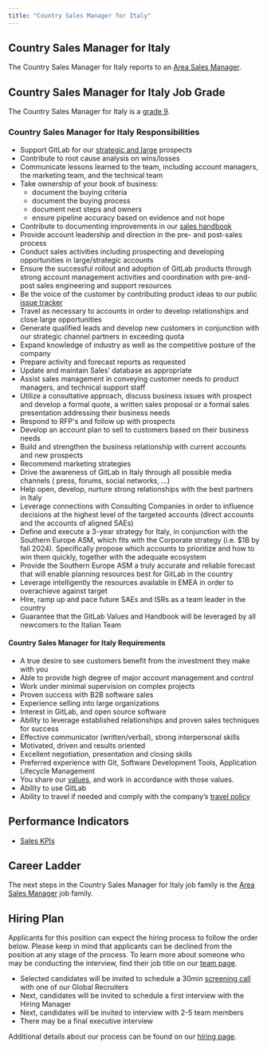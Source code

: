 ```yaml
---
title: "Country Sales Manager for Italy"
---
```


## Country Sales Manager for Italy

The Country Sales Manager for Italy reports to an [Area Sales Manager](https://about.gitlab.com/job-families/sales/area-sales-manager/#area-sales-manager).

## Country Sales Manager for Italy Job Grade

The Country Sales Manager for Italy is a [grade 9](https://about.gitlab.com/handbook/total-rewards/compensation/compensation-calculator/#gitlab-job-grades).

### Country Sales Manager for Italy Responsibilities

- Support GitLab for our [strategic and large](https://about.gitlab.com/handbook/sales/#market-segmentation) prospects
- Contribute to root cause analysis on wins/losses
- Communicate lessons learned to the team, including account managers, the marketing team, and the technical team
- Take ownership of your book of business:
   - document the buying criteria
   - document the buying process
   - document next steps and owners
   - ensure pipeline accuracy based on evidence and not hope
- Contribute to documenting improvements in our [sales handbook](https://about.gitlab.com/handbook/sales/)
- Provide account leadership and direction in the pre- and post-sales process
- Conduct sales activities including prospecting and developing opportunities in large/strategic accounts
- Ensure the successful rollout and adoption of GitLab products through strong account management activities and coordination with pre-and-post sales engineering and support resources
- Be the voice of the customer by contributing product ideas to our public [issue tracker](https://gitlab.com/gitlab-org/gitlab-ee/issues)
- Travel as necessary to accounts in order to develop relationships and close large opportunities
- Generate qualified leads and develop new customers in conjunction with our strategic channel partners in exceeding quota
- Expand knowledge of industry as well as the competitive posture of the company
- Prepare activity and forecast reports as requested
- Update and maintain Sales’ database as appropriate
- Assist sales management in conveying customer needs to product managers, and technical support staff
- Utilize a consultative approach, discuss business issues with prospect and develop a formal quote, a written sales proposal or a formal sales presentation addressing their business needs
- Respond to RFP's and follow up with prospects
- Develop an account plan to sell to customers based on their business needs
- Build and strengthen the business relationship with current accounts and new prospects
- Recommend marketing strategies
- Drive the awareness of GitLab in Italy through all possible media channels ( press, forums, social networks, …)
- Help open, develop, nurture strong relationships with the best partners in Italy
- Leverage connections with Consulting Companies in order to influence decisions at the highest level of the targeted accounts (direct accounts and the accounts of aligned SAEs)
- Define and execute a 3-year strategy for Italy, in conjunction with the Southern Europe ASM, which fits with the Corporate strategy (i.e. $1B by fall 2024). Specifically propose which accounts to prioritize and how to win them quickly, together with the adequate ecosystem
- Provide the Southern Europe ASM a truly accurate and reliable forecast that will enable planning resources best for GitLab in the country
- Leverage intelligently the resources available in EMEA in order to overachieve against target
- Hire, ramp up and pace future SAEs and ISRs as a team leader in the country
- Guarantee that the GitLab Values and Handbook will be leveraged by all newcomers to the Italian Team

#### Country Sales Manager for Italy Requirements

- A true desire to see customers benefit from the investment they make with you
- Able to provide high degree of major account management and control
- Work under minimal supervision on complex projects
- Proven success with B2B software sales
- Experience selling into large organizations
- Interest in GitLab, and open source software
- Ability to leverage established relationships and proven sales techniques for success
- Effective communicator (written/verbal), strong interpersonal skills
- Motivated, driven and results oriented
- Excellent negotiation, presentation and closing skills
- Preferred experience with Git, Software Development Tools, Application Lifecycle Management
- You share our [values](https://about.gitlab.com/handbook/values/), and work in accordance with those values.
- Ability to use GitLab
- Ability to travel if needed and comply with the company’s [travel policy](https://about.gitlab.com/handbook/travel/)

## Performance Indicators

- [Sales KPIs](https://internal-handbook.gitlab.io/handbook/company/performance-indicators/sales/#kpi-summary)

## Career Ladder

The next steps in the Country Sales Manager for Italy job family is the [Area Sales Manager](https://about.gitlab.com/job-families/sales/area-sales-manager/#area-sales-manager) job family.

## Hiring Plan

Applicants for this position can expect the hiring process to follow the order below. Please keep in mind that applicants can be declined from the position at any stage of the process. To learn more about someone who may be conducting the interview, find their job title on our [team page](https://about.gitlab.com/company/team/).

- Selected candidates will be invited to schedule a 30min [screening call](https://about.gitlab.com/handbook/hiring/interviewing/#screening-call) with one of our Global Recruiters
- Next, candidates will be invited to schedule a first interview with the Hiring Manager
- Next, candidates will be invited to interview with 2-5 team members
- There may be a final executive interview

Additional details about our process can be found on our [hiring page](https://about.gitlab.com/handbook/hiring/).
